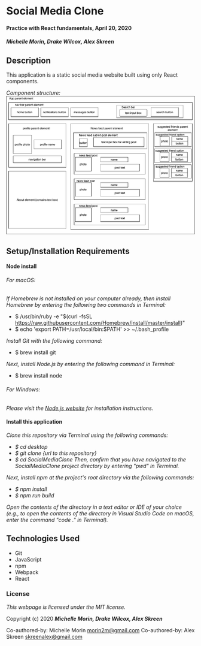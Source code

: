 # Social Media Clone

#### Practice with React fundamentals, April 20, 2020

#### _**Michelle Morin, Drake Wilcox, Alex Skreen**_

## Description

This application is a static social media website built using only React components.

_Component structure:_
![component structure](/diagram_2.png)

## Setup/Installation Requirements

#### Node install

###### For macOS:
_If Homebrew is not installed on your computer already, then install Homebrew by entering the following two commands in Terminal:_
* $ /usr/bin/ruby -e "$(curl -fsSL https://raw.githubusercontent.com/Homebrew/install/master/install)"
* $ echo 'export PATH=/usr/local/bin:$PATH' >> ~/.bash_profile

_Install Git with the following command:_
* $ brew install git

_Next, install Node.js by entering the following command in Terminal:_
* $ brew install node

###### For Windows:
_Please visit the [Node.js website](https://nodejs.org/en/download/) for installation instructions._

#### Install this application

_Clone this repository via Terminal using the following commands:_
* _$ cd desktop_
* _$ git clone {url to this repository}_
* _$ cd SocialMediaClone_
_Then, confirm that you have navigated to the SocialMediaClone project directory by entering "pwd" in Terminal._

_Next, install npm at the project's root directory via the following commands:_
* _$ npm install_
* _$ npm run build_

_Open the contents of the directory in a text editor or IDE of your choice (e.g., to open the contents of the directory in Visual Studio Code on macOS, enter the command "code ." in Terminal)._

## Technologies Used

* Git
* JavaScript
* npm
* Webpack
* React

### License

*This webpage is licensed under the MIT license.*

Copyright (c) 2020 **_Michelle Morin, Drake Wilcox, Alex Skreen_**

Co-authored-by: Michelle Morin <morin2m@gmail.com>
Co-authored-by: Alex Skreen <skreenalex@gmail.com>